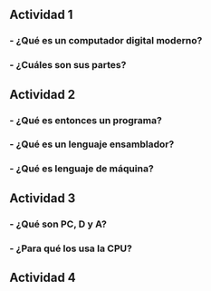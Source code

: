 ## Actividad 1


### - ¿Qué es un computador digital moderno?


### - ¿Cuáles son sus partes?


## Actividad 2

### - ¿Qué es entonces un programa?


### - ¿Qué es un lenguaje ensamblador?


### - ¿Qué es lenguaje de máquina?

## Actividad 3


### - ¿Qué son PC, D y A?


### - ¿Para qué los usa la CPU?


## Actividad 4

